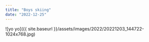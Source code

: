 ```yaml
---
title: "Boys skiing"
date: "2022-12-25"
---
```


![yo yo]({{ site.baseurl }}/assets/images/2022/20221203_144722-1024x768.jpg)
